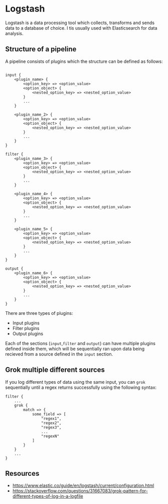 # Logstash

Logstash is a data processing tool which collects, transforms and sends data to a database of choice. I tis usually used with Elasticsearch for data analysis.

## Structure of a pipeline

A pipeline consists of plugins which the structure can be defined as follows:

```

input {
    <plugin_name> {
        <option_key> => <option_value>
        <option_object> {
            <nested_option_key> => <nested_option_value>
        }
        ...
    }
    
    <plugin_name_2> {
        <option_key> => <option_value>
        <option_object> {
            <nested_option_key> => <nested_option_value>
        }
        ...
    }
}

filter {
    <plugin_name_3> {
        <option_key> => <option_value>
        <option_object> {
            <nested_option_key> => <nested_option_value>
        }
        ...
    }
    
    <plugin_name_4> {
        <option_key> => <option_value>
        <option_object> {
            <nested_option_key> => <nested_option_value>
        }
        ...
    }
    
    <plugin_name_5> {
        <option_key> => <option_value>
        <option_object> {
            <nested_option_key> => <nested_option_value>
        }
        ...
    }
}

output {
    <plugin_name_6> {
        <option_key> => <option_value>
        <option_object> {
            <nested_option_key> => <nested_option_value>
        }
        ...
    }
}
```

There are three types of plugins:

- Input plugins
- Filter plugins
- Output plugins

Each of the sections (`input`,`filter` and `output`) can have multiple plugins defined inside them, which will be sequentially ran upon data being recieved from a source defined in the `input` section.

## Grok multiple different sources

If you log different types of data using the same input, you can `grok` sequentially until a regex returns successfully using the following syntax:

```
filter {
    ...
    grok {
        match => {
            some_field => [
                "regex1",
                "regex2",
                "regex3",
                ...
                "regexN"
            ]
        }
    }
    ...
}
```

## Resources

- https://www.elastic.co/guide/en/logstash/current/configuration.html
- https://stackoverflow.com/questions/31667083/grok-pattern-for-different-types-of-log-in-a-logfile